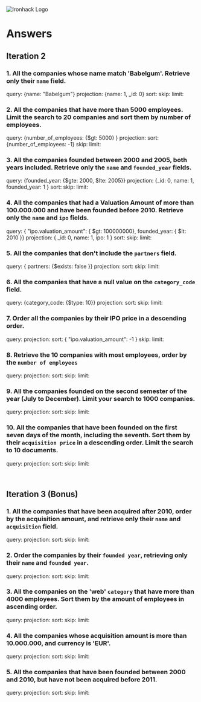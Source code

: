 ![Ironhack Logo](https://i.imgur.com/1QgrNNw.png)

# Answers

## Iteration 2

### 1. All the companies whose name match 'Babelgum'. Retrieve only their `name` field.

query: {name: "Babelgum"}
projection: {name: 1, _id: 0}
sort: 
skip: 
limit: 

### 2. All the companies that have more than 5000 employees. Limit the search to 20 companies and sort them by **number of employees**.

query: {number_of_employees: {$gt: 5000} }
projection:
sort: {number_of_employees: -1}
skip: 
limit: 

### 3. All the companies founded between 2000 and 2005, both years included. Retrieve only the `name` and `founded_year` fields.

query: {founded_year: {$gte: 2000, $lte: 2005}}
projection: {_id: 0, name: 1, founded_year: 1 }
sort: 
skip: 
limit: 

### 4. All the companies that had a Valuation Amount of more than 100.000.000 and have been founded before 2010. Retrieve only the `name` and `ipo` fields.

query: { "ipo.valuation_amount": { $gt: 100000000}, founded_year: { $lt: 2010 }}
projection: { _id: 0, name: 1, ipo: 1 }
sort: 
skip: 
limit: 

### 5. All the companies that don't include the `partners` field.

query: { partners: {$exists: false }}
projection:
sort: 
skip: 
limit: 

### 6. All the companies that have a null value on the `category_code` field.

query: {category_code: {$type: 10}}
projection:
sort: 
skip: 
limit: 

### 7. Order all the companies by their IPO price in a descending order.

query: 
projection: 
sort: { "ipo.valuation_amount": -1 }
skip: 
limit: 

### 8. Retrieve the 10 companies with most employees, order by the `number of employees`

query: 
projection:
sort: 
skip: 
limit: 

### 9. All the companies founded on the second semester of the year (July to December). Limit your search to 1000 companies.

query: 
projection:
sort: 
skip: 
limit: 

### 10. All the companies that have been founded on the first seven days of the month, including the seventh. Sort them by their `acquisition price` in a descending order. Limit the search to 10 documents.

query: 
projection:
sort: 
skip: 
limit: 

<br>

## Iteration 3 (Bonus)

### 1. All the companies that have been acquired after 2010, order by the acquisition amount, and retrieve only their `name` and `acquisition` field.

query: 
projection:
sort: 
skip: 
limit: 

### 2. Order the companies by their `founded year`, retrieving only their `name` and `founded year`.

query: 
projection:
sort: 
skip: 
limit: 

### 3. All the companies on the 'web' `category` that have more than 4000 employees. Sort them by the amount of employees in ascending order.

query: 
projection:
sort: 
skip: 
limit: 

### 4. All the companies whose acquisition amount is more than 10.000.000, and currency is 'EUR'.

query: 
projection:
sort: 
skip: 
limit: 

### 5. All the companies that have been founded between 2000 and 2010, but have not been acquired before 2011.

query: 
projection:
sort: 
skip: 
limit: 
